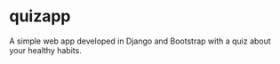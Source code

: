 # quizapp
A simple web app developed in Django and Bootstrap with a quiz about your healthy habits. 
